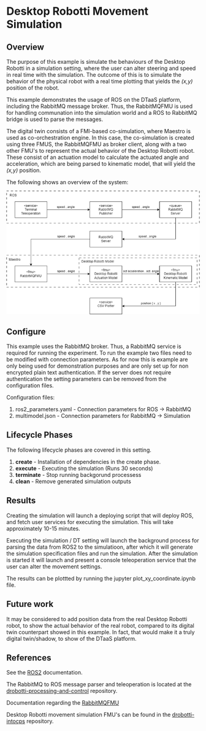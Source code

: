 # Desktop Robotti Movement Simulation

## Overview

The purpose of this example is simulate the behaviours of the Desktop Robotti in a simulation setting, where the user can alter steering and speed in real time with the simulation. The outcome of this is to simulate the behavior of the physical robot with a real time plotting that yields the _(x,y)_ position of the robot.

This example demonstrates the usage of ROS on the DTaaS platform, including the RabbitMQ message broker. Thus, the RabbitMQFMU is used for handling communation into the simulation world and a ROS to RabbitMQ bridge is used to parse the messages.

The digital twin consists of a FMI-based co-simulation, where Maestro is used as co-orchestration engine. In this case, the co-simulation is created using three FMUS, the RabbitMQFMU as broker client, along with a two other FMU's to represent the actual behavior of the Desktop Robotti robot. These consist of an actuation model to calculate the actuated angle and acceleration, which are being parsed to kinematic model, that will yield the _(x,y)_ position.

The following shows an overview of the system:

<div style="text-align: center;">

![Overview](movement_simulation.drawio.png)

</div>

## Configure

This example uses the RabbitMQ broker. Thus, a RabbitMQ service is required for running the experiment. To run the example two files need to be modified with connection parameters. As for now this is example are only being used for demonstration purposes and are only set up for non encrypted plain text authentication. If the server does not require authentication the setting parameters can be removed from the configuration files.

Configuration files:

1. ros2_parameters.yaml     - Connection parameters for ROS -> RabbitMQ
2. multimodel.json          - Connection parameters for RabbitMQ -> Simulation

## Lifecycle Phases

The following lifecycle phases are covered in this setting.

1) __create__ - Installation of dependencies in the create phase.
2) __execute__ - Executing the simulation (Runs 30 seconds)
3) __terminate__ - Stop running backgorund processess
4) __clean__ - Remove generated simulation outputs

## Results

Creating the simulation will launch a deploying script that will deploy ROS, and fetch user services for executing the simulation. This will take approximately 10-15 minutes.

Executing the simulation / DT setting will launch the background process for parsing the data from ROS2 to the simulatioon, after which it will generate the simulation specification files and run the simulation. After the simulation is started it will launch and present a console teleoperation service that the user can alter the movement settings.

The results can be plottted by running the jupyter plot_xy_coordinate.ipynb file.

## Future work

It may be considered to add position data from the real Desktop Robotti robot, to show the actual behavior of the real robot, compared to its digital twin counterpart showed in this example. In fact, that would make it a truly digital twin/shadow, to show of the DTaaS platform.

## References

See the [ROS2](https://www.ros.org/) documentation.

The RabbitMQ to ROS message parser and teleoperation is located at the [drobotti-processing-and-control](https://gitlab.au.dk/desktop_robotti/drobotti-processing-and-control) repository.

Documentation regarding the [RabbitMQFMU](https://github.com/INTO-CPS-Association/fmu-rabbitmq)

Desktop Robotti movement simulation FMU's can be found in the [drobotti-intocps](https://gitlab.au.dk/desktop_robotti/drobotti-intocps) repository.